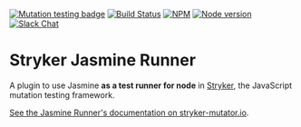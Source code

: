 [![Mutation testing badge](https://img.shields.io/endpoint?style=flat&url=https%3A%2F%2Fbadge-api.stryker-mutator.io%2Fgithub.com%2Fstryker-mutator%2Fstryker%2Fmaster%3Fmodule%3Djasmine-runner)](https://dashboard.stryker-mutator.io/reports/github.com/stryker-mutator/stryker-js/master?module=jasmine-runner)
[![Build Status](https://github.com/stryker-mutator/stryker-js/workflows/CI/badge.svg)](https://github.com/stryker-mutator/stryker-js/actions?query=workflow%3ACI+branch%3Amaster)
[![NPM](https://img.shields.io/npm/dm/@stryker-mutator/jasmine-runner.svg)](https://www.npmjs.com/package/@stryker-mutator/jasmine-runner)
[![Node version](https://img.shields.io/node/v/@stryker-mutator/jasmine-runner.svg)](https://img.shields.io/node/v/@stryker-mutator/jasmine-runner.svg)
[![Slack Chat](https://img.shields.io/badge/slack-chat-brightgreen.svg?logo=slack)](https://join.slack.com/t/stryker-mutator/shared_invite/enQtOTUyMTYyNTg1NDQ0LTU4ODNmZDlmN2I3MmEyMTVhYjZlYmJkOThlNTY3NTM1M2QxYmM5YTM3ODQxYmJjY2YyYzllM2RkMmM1NjNjZjM)

# Stryker Jasmine Runner

A plugin to use Jasmine **as a test runner for node** in [Stryker](https://stryker-mutator.io), the JavaScript mutation testing framework.

[See the Jasmine Runner's documentation on stryker-mutator.io](https://stryker-mutator.io/docs/stryker-js/jasmine-runner).